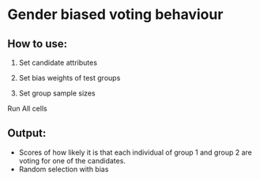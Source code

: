 # Gender biased voting behaviour
## How to use:
1. Set candidate attributes

2. Set bias weights of test groups

3. Set group sample sizes

Run All cells

## Output:
- Scores of how likely it is that each individual of group 1 and group 2 are voting for one of the candidates.
- Random selection with bias 

